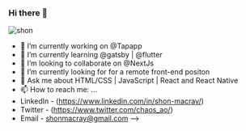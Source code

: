 ### Hi there 👋
![shon](https://www.safeway.ca/wp-content/uploads/2019/09/Chocolate_Chip_Cookies_sob-1260x600.jpg)

- 🔭 I’m currently working on @Tapapp
- 🌱 I’m currently learning @gatsby | @flutter
- 👯 I’m looking to collaborate on @NextJs
- 🤔 I’m currently looking for for a remote front-end positon
- 💬 Ask me about HTML/CSS | JavaScript | React and React Native
- 📫 How to reach me: ...
- LinkedIn - (https://www.linkedin.com/in/shon-macray/)
- Twitter  - (https://www.twitter.com/chaos_ao/)
- Email    -  shonmacray@gmail.com
-->
